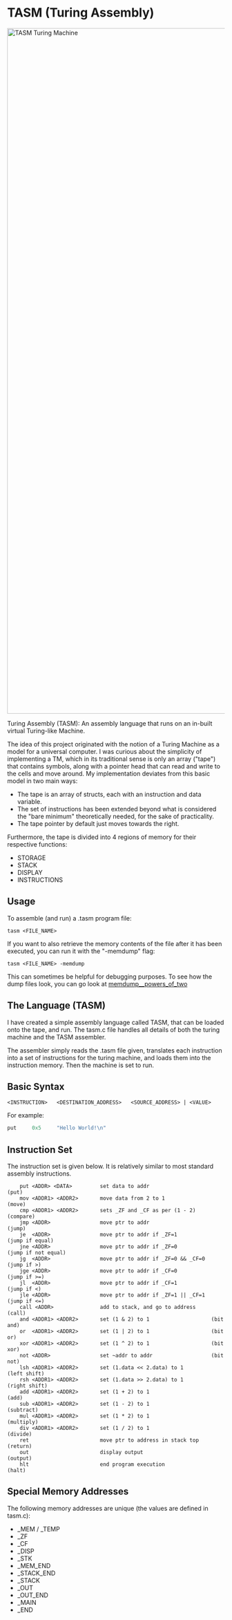 # TASM (Turing Assembly)

<img width="2245" height="1587" alt="TASM Turing Machine" src="https://github.com/user-attachments/assets/e506a320-a27b-4881-94c9-432d21f44ca1" />

Turing Assembly (TASM): An assembly language that runs on an in-built virtual Turing-like Machine.

The idea of this project originated with the notion of a Turing Machine as a model for a universal
computer. I was curious about the simplicity of implementing a TM, which in its traditional sense
is only an array ("tape") that contains symbols, along with a pointer head that can read and write
to the cells and move around. My implementation deviates from this basic model in two main ways:

- The tape is an array of structs, each with an instruction and data variable.
- The set of instructions has been extended beyond what is considered the "bare minimum" theoretically needed, for the sake of practicality.
- The tape pointer by default just moves towards the right.

Furthermore, the tape is divided into 4 regions of memory for their respective functions:

- STORAGE
- STACK
- DISPLAY
- INSTRUCTIONS

## Usage

To assemble (and run) a .tasm program file:

```
tasm <FILE_NAME>
```

If you want to also retrieve the memory contents of the file after it has been executed,
you can run it with the "-memdump" flag:

```
tasm <FILE_NAME> -memdump
```

This can sometimes be helpful for debugging purposes. To see how the dump files look, you
can go look at [memdump__powers_of_two](./examples/memdump__powers_of_two)

## The Language (TASM)

I have created a simple assembly language called TASM, that can be loaded onto the tape, and run.
The tasm.c file handles all details of both the turing machine and the TASM assembler.

The assembler simply reads the .tasm file given, translates each instruction into a set of
instructions for the turing machine, and loads them into the instruction memory. Then the machine
is set to run.

## Basic Syntax

```
<INSTRUCTION>	<DESTINATION_ADDRESS>	<SOURCE_ADDRESS> | <VALUE>
```

For example:

```asm
put		0x5 	"Hello World!\n"
```

## Instruction Set

The instruction set is given below. It is relatively similar to most standard assembly instructions.

```
	put <ADDR> <DATA>         set data to addr                    (put)
    mov <ADDR1> <ADDR2>       move data from 2 to 1               (move)
    cmp <ADDR1> <ADDR2>       sets _ZF and _CF as per (1 - 2)     (compare)
    jmp <ADDR>                move ptr to addr                    (jump)
    je  <ADDR>                move ptr to addr if _ZF=1           (jump if equal)
    jne <ADDR>                move ptr to addr if _ZF=0           (jump if not equal)
    jg  <ADDR>                move ptr to addr if _ZF=0 && _CF=0  (jump if >)
    jge <ADDR>                move ptr to addr if _CF=0           (jump if >=)
    jl  <ADDR>                move ptr to addr if _CF=1           (jump if <)
    jle <ADDR>                move ptr to addr if _ZF=1 || _CF=1  (jump if <=)
    call <ADDR>               add to stack, and go to address     (call)
    and <ADDR1> <ADDR2>       set (1 & 2) to 1                    (bit and)
    or  <ADDR1> <ADDR2>       set (1 | 2) to 1                    (bit or)
    xor <ADDR1> <ADDR2>       set (1 ^ 2) to 1                    (bit xor)
    not <ADDR>                set ~addr to addr                   (bit not)
    lsh <ADDR1> <ADDR2>       set (1.data << 2.data) to 1         (left shift)
    rsh <ADDR1> <ADDR2>       set (1.data >> 2.data) to 1         (right shift)
    add <ADDR1> <ADDR2>       set (1 + 2) to 1                    (add)
    sub <ADDR1> <ADDR2>       set (1 - 2) to 1                    (subtract)
    mul <ADDR1> <ADDR2>       set (1 * 2) to 1                    (multiply)
    div <ADDR1> <ADDR2>       set (1 / 2) to 1                    (divide)
    ret                       move ptr to address in stack top    (return)
    out                       display output                      (output)
    hlt                       end program execution               (halt)
```

## Special Memory Addresses

The following memory addresses are unique (the values are defined in tasm.c):

- _MEM / _TEMP
- _ZF
- _CF
- _DISP
- _STK
- _MEM_END
- _STACK_END
- _STACK
- _OUT
- _OUT_END
- _MAIN
- _END

